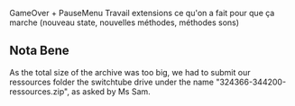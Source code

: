 GameOver + PauseMenu
Travail extensions ce qu'on a fait pour que ça marche (nouveau state, nouvelles méthodes, méthodes sons)

## Nota Bene

As the total size of the archive was too big, we had to submit our ressources folder the switchtube drive under the name
"324366-344200-ressources.zip", as asked by Ms Sam.